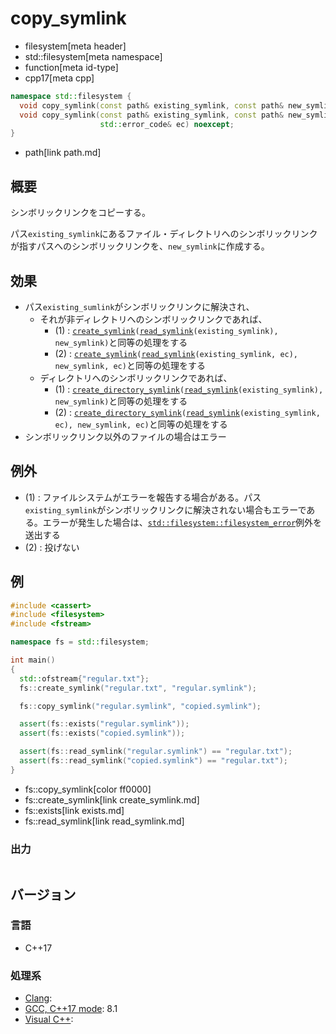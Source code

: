 # copy_symlink
* filesystem[meta header]
* std::filesystem[meta namespace]
* function[meta id-type]
* cpp17[meta cpp]

```cpp
namespace std::filesystem {
  void copy_symlink(const path& existing_symlink, const path& new_symlink); // (1)
  void copy_symlink(const path& existing_symlink, const path& new_symlink,
                    std::error_code& ec) noexcept;                          // (2)
}
```
* path[link path.md]

## 概要
シンボリックリンクをコピーする。

パス`existing_symlink`にあるファイル・ディレクトリへのシンボリックリンクが指すパスへのシンボリックリンクを、`new_symlink`に作成する。


## 効果
- パス`existing_sumlink`がシンボリックリンクに解決され、
    - それが非ディレクトリへのシンボリックリンクであれば、
        - (1) : [`create_symlink`](create_symlink.md)`(`[`read_symlink`](read_symlink.md)`(existing_symlink), new_symlink)`と同等の処理をする
        - (2) : [`create_symlink`](create_symlink.md)`(`[`read_symlink`](read_symlink.md)`(existing_symlink, ec), new_symlink, ec)`と同等の処理をする
    - ディレクトリへのシンボリックリンクであれば、
        - (1) : [`create_directory_symlink`](create_directory_symlink.md)`(`[`read_symlink`](read_symlink.md)`(existing_symlink), new_symlink)`と同等の処理をする
        - (2) : [`create_directory_symlink`](create_directory_symlink.md)`(`[`read_symlink`](read_symlink.md)`(existing_symlink, ec), new_symlink, ec)`と同等の処理をする
- シンボリックリンク以外のファイルの場合はエラー


## 例外
- (1) : ファイルシステムがエラーを報告する場合がある。パス`existing_symlink`がシンボリックリンクに解決されない場合もエラーである。エラーが発生した場合は、[`std::filesystem::filesystem_error`](filesystem_error.md)例外を送出する
- (2) : 投げない


## 例
```cpp example
#include <cassert>
#include <filesystem>
#include <fstream>

namespace fs = std::filesystem;

int main()
{
  std::ofstream{"regular.txt"};
  fs::create_symlink("regular.txt", "regular.symlink");

  fs::copy_symlink("regular.symlink", "copied.symlink");

  assert(fs::exists("regular.symlink"));
  assert(fs::exists("copied.symlink"));

  assert(fs::read_symlink("regular.symlink") == "regular.txt");
  assert(fs::read_symlink("copied.symlink") == "regular.txt");
}
```
* fs::copy_symlink[color ff0000]
* fs::create_symlink[link create_symlink.md]
* fs::exists[link exists.md]
* fs::read_symlink[link read_symlink.md]

### 出力
```
```

## バージョン
### 言語
- C++17

### 処理系
- [Clang](/implementation.md#clang):
- [GCC, C++17 mode](/implementation.md#gcc): 8.1
- [Visual C++](/implementation.md#visual_cpp):
